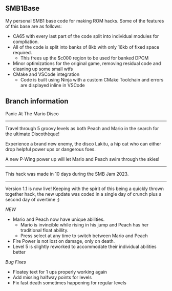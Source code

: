 ## SMB1Base

My personal SMB1 base code for making ROM hacks. Some of the features of this base are as follows:

- CA65 with every last part of the code split into individual modules for compliation.
- All of the code is split into banks of 8kb with only 16kb of fixed space required.
  - This frees up the $c000 region to be used for banked DPCM
- Minor optimizations for the original game, removing residual code and cleaning up some small wtfs 
- CMake and VSCode integration
  - Code is built using Ninja with a custom CMake Toolchain and errors are displayed inline in VSCode

## Branch information

Panic At The Mario Disco

----

Travel through 5 groovy levels as both Peach and Mario in the search for the ultimate Discothèque!

Experience a brand new enemy, the disco Lakitu, a hip cat who can either drop helpful power ups or dangerous foes. 

A new P-Wing power up will let Mario and Peach swim through the skies!

----

This hack was made in 10 days during the SMB Jam 2023.

----

Version 1.1 is now live! Keeping with the spirit of this being a quickly thrown together hack, the new update was coded in a single day of crunch plus a second day of overtime ;)

*NEW* 

- Mario and Peach now have unique abilities.
  - Mario is invincible while rising in his jump and Peach has her traditional float abillity.
  - Press select at any time to switch between Mario and Peach
- Fire Power is not lost on damage, only on death.
- Level 5 is slightly reworked to accommodate their individual abilities better

*Bug Fixes*

- Floatey text for 1 ups properly working again
- Add missing halfway points for levels
- Fix fast death sometimes happening for regular levels

